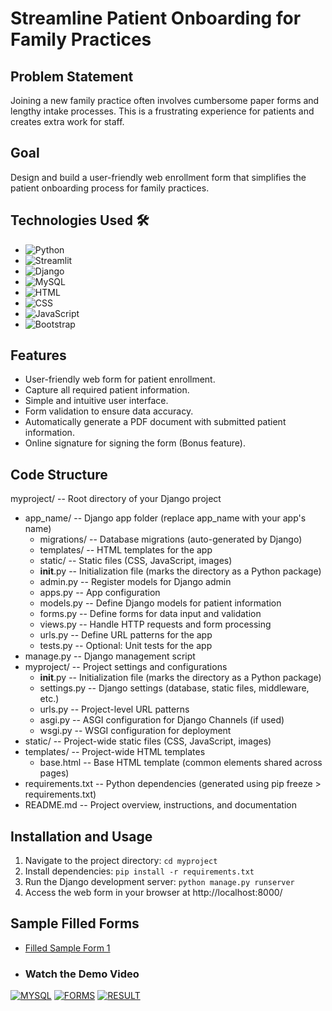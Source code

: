 # Streamline Patient Onboarding for Family Practices

## Problem Statement
Joining a new family practice often involves cumbersome paper forms and lengthy intake processes. This is a frustrating experience for patients and creates extra work for staff.

## Goal
Design and build a user-friendly web enrollment form that simplifies the patient onboarding process for family practices.

## Technologies Used 🛠️
- ![Python](https://img.shields.io/badge/python-3670A0?style=for-the-badge&logo=python&logoColor=ffdd54) 
- ![Streamlit](https://img.shields.io/static/v1?style=for-the-badge&message=Streamlit&color=FF4B4B&logo=Streamlit&logoColor=FFFFFF&label=)
- ![Django](https://img.shields.io/badge/Django-092E20?style=for-the-badge&logo=django&logoColor=white)
- ![MySQL](https://img.shields.io/badge/MySQL-4479A1?style=for-the-badge&logo=mysql&logoColor=white)
- ![HTML](https://img.shields.io/badge/HTML5-E34F26?style=for-the-badge&logo=html5&logoColor=white)
- ![CSS](https://img.shields.io/badge/CSS3-1572B6?style=for-the-badge&logo=css3&logoColor=white)
- ![JavaScript](https://img.shields.io/badge/JavaScript-F7DF1E?style=for-the-badge&logo=javascript&logoColor=black)
- ![Bootstrap](https://img.shields.io/badge/Bootstrap-563D7C?style=for-the-badge&logo=bootstrap&logoColor=white)


## Features
- User-friendly web form for patient enrollment.
- Capture all required patient information.
- Simple and intuitive user interface.
- Form validation to ensure data accuracy.
- Automatically generate a PDF document with submitted patient information.
- Online signature for signing the form (Bonus feature).

## Code Structure
myproject/                          -- Root directory of your Django project
- app_name/                         -- Django app folder (replace app_name with your app's name)
  - migrations/                     -- Database migrations (auto-generated by Django)
  - templates/                      --  HTML templates for the app
  - static/                         -- Static files (CSS, JavaScript, images)
  - __init__.py                     -- Initialization file (marks the directory as a Python package)
  - admin.py                        -- Register models for Django admin
  - apps.py                         -- App configuration
  - models.py                       -- Define Django models for patient information
  - forms.py                        -- Define forms for data input and validation
  - views.py                        -- Handle HTTP requests and form processing
  - urls.py                         -- Define URL patterns for the app
  - tests.py                        -- Optional: Unit tests for the app
- manage.py                         -- Django management script
- myproject/                        -- Project settings and configurations
  - __init__.py                     -- Initialization file (marks the directory as a Python package)
  - settings.py                     -- Django settings (database, static files, middleware, etc.)
  - urls.py                         -- Project-level URL patterns
  - asgi.py                         -- ASGI configuration for Django Channels (if used)
  - wsgi.py                         -- WSGI configuration for deployment
- static/                           -- Project-wide static files (CSS, JavaScript, images)
- templates/                        -- Project-wide HTML templates
  - base.html                       -- Base HTML template (common elements shared across pages)
- requirements.txt                  -- Python dependencies (generated using pip freeze > requirements.txt)
- README.md                         -- Project overview, instructions, and documentation

## Installation and Usage
1. Navigate to the project directory: `cd myproject`
2. Install dependencies: `pip install -r requirements.txt`
3. Run the Django development server: `python manage.py runserver`
4. Access the web form in your browser at http://localhost:8000/

## Sample Filled Forms
- [Filled Sample Form 1](https://github.com/varshasenthil2003/Bewell_hackathon/blob/main/filled_form_S.pdf)
- ### Watch the Demo Video
[![MYSQL](https://img.youtube.com/vi/YOUR_VIDEO_ID_HERE/0.jpg)](https://github.com/varshasenthil2003/Bewell_hackathon/blob/main/mysql.mp4)
[![FORMS](https://img.youtube.com/vi/YOUR_VIDEO_ID_HERE/0.jpg)](https://github.com/varshasenthil2003/Bewell_hackathon/blob/main/forms.mp4)
[![RESULT](https://img.youtube.com/vi/YOUR_VIDEO_ID_HERE/0.jpg)](https://github.com/varshasenthil2003/Bewell_hackathon/blob/main/result(2).mp4)

